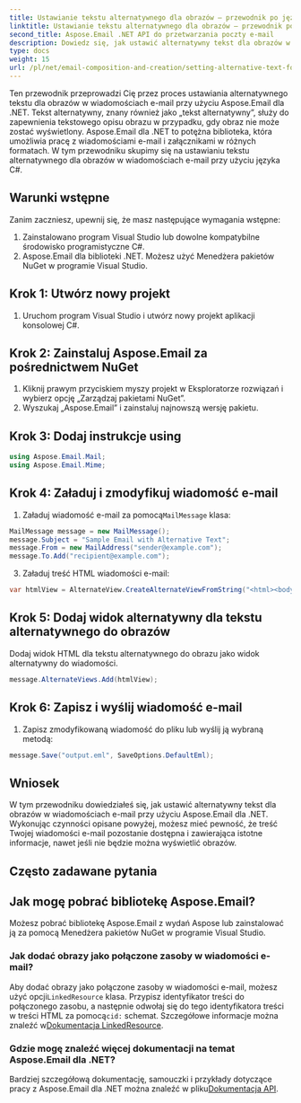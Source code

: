 ```yaml
---
title: Ustawianie tekstu alternatywnego dla obrazów — przewodnik po języku C#
linktitle: Ustawianie tekstu alternatywnego dla obrazów — przewodnik po języku C#
second_title: Aspose.Email .NET API do przetwarzania poczty e-mail
description: Dowiedz się, jak ustawić alternatywny tekst dla obrazów w wiadomościach e-mail za pomocą Aspose.Email dla .NET. Zapewnij dostępność dzięki wyraźnemu tekstowi alternatywnemu. W zestawie dokumentacja i kod.
type: docs
weight: 15
url: /pl/net/email-composition-and-creation/setting-alternative-text-for-images-csharp-guide/
---
```


Ten przewodnik przeprowadzi Cię przez proces ustawiania alternatywnego tekstu dla obrazów w wiadomościach e-mail przy użyciu Aspose.Email dla .NET. Tekst alternatywny, znany również jako „tekst alternatywny”, służy do zapewnienia tekstowego opisu obrazu w przypadku, gdy obraz nie może zostać wyświetlony. Aspose.Email dla .NET to potężna biblioteka, która umożliwia pracę z wiadomościami e-mail i załącznikami w różnych formatach. W tym przewodniku skupimy się na ustawianiu tekstu alternatywnego dla obrazów w wiadomościach e-mail przy użyciu języka C#.

## Warunki wstępne

Zanim zaczniesz, upewnij się, że masz następujące wymagania wstępne:

1. Zainstalowano program Visual Studio lub dowolne kompatybilne środowisko programistyczne C#.
2. Aspose.Email dla biblioteki .NET. Możesz użyć Menedżera pakietów NuGet w programie Visual Studio.

## Krok 1: Utwórz nowy projekt

1. Uruchom program Visual Studio i utwórz nowy projekt aplikacji konsolowej C#.

## Krok 2: Zainstaluj Aspose.Email za pośrednictwem NuGet

1. Kliknij prawym przyciskiem myszy projekt w Eksploratorze rozwiązań i wybierz opcję „Zarządzaj pakietami NuGet”.
2. Wyszukaj „Aspose.Email” i zainstaluj najnowszą wersję pakietu.

## Krok 3: Dodaj instrukcje using

```csharp
using Aspose.Email.Mail;
using Aspose.Email.Mime;
```

## Krok 4: Załaduj i zmodyfikuj wiadomość e-mail

1.  Załaduj wiadomość e-mail za pomocą`MailMessage` klasa:

```csharp
MailMessage message = new MailMessage();
message.Subject = "Sample Email with Alternative Text";
message.From = new MailAddress("sender@example.com");
message.To.Add("recipient@example.com");
```

3. Załaduj treść HTML wiadomości e-mail:

```csharp
var htmlView = AlternateView.CreateAlternateViewFromString("<html><body><img src='cid:logo.jpg' alt='Company Logo'></body></html>", null, "text/html");
```

## Krok 5: Dodaj widok alternatywny dla tekstu alternatywnego do obrazów

Dodaj widok HTML dla tekstu alternatywnego do obrazu jako widok alternatywny do wiadomości. 
```csharp
message.AlternateViews.Add(htmlView);
```

## Krok 6: Zapisz i wyślij wiadomość e-mail

1. Zapisz zmodyfikowaną wiadomość do pliku lub wyślij ją wybraną metodą:

```csharp
message.Save("output.eml", SaveOptions.DefaultEml);
```

## Wniosek

W tym przewodniku dowiedziałeś się, jak ustawić alternatywny tekst dla obrazów w wiadomościach e-mail przy użyciu Aspose.Email dla .NET. Wykonując czynności opisane powyżej, możesz mieć pewność, że treść Twojej wiadomości e-mail pozostanie dostępna i zawierająca istotne informacje, nawet jeśli nie będzie można wyświetlić obrazów.

## Często zadawane pytania

## Jak mogę pobrać bibliotekę Aspose.Email?

Możesz pobrać bibliotekę Aspose.Email z wydań Aspose lub zainstalować ją za pomocą Menedżera pakietów NuGet w programie Visual Studio.

### Jak dodać obrazy jako połączone zasoby w wiadomości e-mail?

Aby dodać obrazy jako połączone zasoby w wiadomości e-mail, możesz użyć opcji`LinkedResource` klasa. Przypisz identyfikator treści do połączonego zasobu, a następnie odwołaj się do tego identyfikatora treści w treści HTML za pomocą`cid:` schemat. Szczegółowe informacje można znaleźć w[Dokumentacja LinkedResource](https://reference.aspose.com/email/net/aspose.email/linkedresource/).
### Gdzie mogę znaleźć więcej dokumentacji na temat Aspose.Email dla .NET?

 Bardziej szczegółową dokumentację, samouczki i przykłady dotyczące pracy z Aspose.Email dla .NET można znaleźć w pliku[Dokumentacja API](https://reference.aspose.com/email/net/).